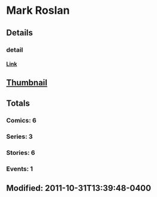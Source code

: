 # Mark  Roslan 
## Details
### detail
#### [Link](http://marvel.com/comics/creators/11492/mark_roslan?utm_campaign=apiRef&utm_source=225578a89fc76f3d20fbffda5d17a88d)
## [Thumbnail](http://i.annihil.us/u/prod/marvel/i/mg/b/40/image_not_available.jpg)
## Totals
### Comics: 6
### Series: 3
### Stories: 6
### Events: 1
## Modified: 2011-10-31T13:39:48-0400